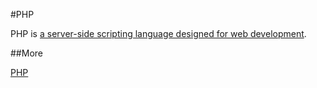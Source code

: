#PHP

PHP is [a server-side scripting language designed for web development](en.wikipedia.org/wiki/PHP).

##More

[PHP](en.wikipedia.org/wiki/PHP)
